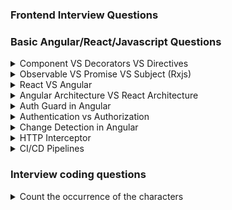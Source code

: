 ### Frontend Interview Questions
### Basic Angular/React/Javascript Questions

<details>
  <summary>Component VS Decorators VS Directives</summary>

  **Component**:
  - It is a building block for an angular application that represents the web page.
  - Used to create a view (HTML + logic).
  - Always has a `.ts` file, an HTML file, and an optional CSS/SCSS file.
  - Example:
    ```typescript
    @Component({
      selector: 'app-page',
      templateUrl: './app.component.html',
      styleUrls: ['./app.component.css']
    })
    export class AppComponent {
      title = 'my-interview-preparation-app';
    }
    ```

  **Decorator**:
  - A special function that modifies the behavior of a class, property, or method.
  - Used to add metadata to classes (like components, directives, etc.).
  - Decorator Uses are:
    - @Directive, @Component, @Pipe, @NgModule, @ViewChild, @Input etc.
  - Example:
    ```typescript
    import { ViewChild, TemplateRef, EventEmitter } from "@angular/core";  
    @Component({
      selector: 'app-page',
      templateUrl: './app.component.html',
    })
    @ViewChild('buttonClick') buttonClick :TemplateRef<any>
    @Output() emitData = new EventEmitter();
   
    export class AppComponent {}
    ```

  **Directive**:
  - Used to manipulate the DOM directly.
  - Can be structural (e.g., `*ngIf`, `*ngFor`) or attribute directives (e.g., `ngClass`, `ngStyle`).
  - Example of a custom directive:
    ```typescript
    import { Directive, ElementRef, Renderer2 } from '@angular/core';

    @Directive({
      selector: '[appHighlight]'
    })
    export class HighlightDirective {
      constructor(el: ElementRef, renderer: Renderer2) {
        renderer.setStyle(el.nativeElement, 'backgroundColor', 'yellow');
      }
    }
    ```
</details>

<details>
  <summary>Observable VS Promise VS Subject (Rxjs)</summary>
  
  **Rxjs**
  - It is a library for reactive programming that simplifies asynchronous operations.

  **Observable**
   - Observable handles multiple asynchronous events over time and executes only when subscribed,making it more versatile.
     ```typescript
     import { Observable } from 'rxjs';
     const observable = new Observable(subscriber => {
     setTimeout(()=> subscriber.next('Real time data'),1000);
      });
      observable.subscribe(data => console.log(data));
      ```
  
  **Promise**
   - Promise handles single asynchronous event executes immediately upon creation
     ```typescript
     const promise = new Promise((resolve,reject)=>{
        setTimeout(()=> resolve('Data Loaded')),1000;
     });
     promise.then((data)=> console.log(data));
     ```
  **Subjects**
  - A special type of observable that allows multicasting
  - **BehaviourSubject**: Keeps the latest value
    ```typescript
    import {BehaviourSubject} from 'rxjs';
    const behaviorSubject = new BehaviorSubject('Initial value');
    behaviorSubject.subscribe(value => console.log(`Subscriber 1: ${value}`));
    behaviorSubject.next('New value');
    behaviorSubject.subscribe(value => console.log(`Subscriber 2: ${value}`)); // Will print 'New value'
    ```
  - **ReplaySubject**: Keeps track of the previous values to late subscribers
      ```typescript
      import {ReplaySubject} from 'rxjs';
      // Previous/last 2 emitted values
      const replaySubject = new ReplaySubject<string>(2);

      // Subscriber 1 subscribes
      replaySubject.subscribe(value => console.log(`Subscriber 1 received: ${value}`));
      replaySubject.next('Message 1');
      replaySubject.next('Message 2');
      replaySubject.next('Message 3');

      // Subscriber 2 subscribes (receives the last 2 buffered values)
      replaySubject.subscribe(value => console.log(`Subscriber 2 received: ${value}`));
      replaySubject.next('Message 4');

      // Subscriber 3 subscribes (receives the last 2 buffered values)
      replaySubject.subscribe(value => console.log(`Subscriber 3 received: ${value}`));

      //Output
      Subscriber 1 received: Message 1
      Subscriber 1 received: Message 2
      Subscriber 1 received: Message 3
      Subscriber 2 received: Message 2
      Subscriber 2 received: Message 3
      Subscriber 1 received: Message 4
      Subscriber 2 received: Message 4
      Subscriber 3 received: Message 3
      Subscriber 3 received: Message 4
      ```
      
  **When to Use**
  - **Observable**: When using real time data like live chat updates etc...
  - **Promise**: Fetch single API like user data
  - **Subjects**: When you need to manually emit events (e.g., button click handlers or event emitters).
</details>

<details>
  <summary>React VS Angular</summary>
  
  | React | Angular |
  | --- | --- |
  | A library focusing on building UIs. Requires additional libraries for state management and routing. | A complete framework with built-in tools like dependency injection, routing, and state management |
  
</details>

<details>
  <summary>Angular Architecture VS React Architecture</summary>
  
  | Feature | React | Angular |
  | --- | --- | --- |
  | **Type** | UI library | Full-fledged framework |
  | **Building Block** | Components,JSX,Props,State,Context,State Management,Routing `react-router-dom` | Modules,Component,Directives,Services and Dependency Injection,Routing, Change detection
  | **Language** | JavaScript (TypeScript optional) | TypeScript (built-in support)	|
  | **Routing** | Requires third-party libraries `react-router` | Built-in with `RouterModule` |
  | **State Management** | Requires libraries like Redux or Context | Built-in services and RxJS |
  | **Performance** | Virtual DOM for fast rendering | Optimized with Ahead-of-Time (AOT) Compilation |
  | **Dependency Injection** | Not built-in; use Context or libraries | Built-in |
  
</details>

<details>
  <summary>Auth Guard in Angular</summary>

  **Auth Guard**
  - Auth Guards implement the `CanActivate` interface to control access to routes
    
    ```typescript
    import { Injectable } from '@angular/core';
    import { CanActivate, Router } from '@angular/router';

    @Injectable({ providedIn: 'root' })
    export class AuthGuard implements CanActivate {
    constructor(private router: Router) {}

    canActivate(): boolean {
    const isAuthenticated = !!localStorage.getItem('token');
    if (!isAuthenticated) {
      this.router.navigate(['/login']);
    }
    return isAuthenticated;
    }
    }
    ```

</details>

<details>
  <summary>Authentication vs Authorization</summary>

  **Difference**
  - **Authentication**: Verifies the user's identity (e.g., login).
  - **Authorization**: Determines what resources a user can access based on roles.

  **Example**
  - **Authentication**:Using JWT tokens for login.
  - **Authorization**:Restricting access to admin routes based on user roles.
</details>

<details>
  <summary>Change Detection in Angular</summary>

  **Answer**: 
  - Angular’s change detection tracks changes in the component's data model and updates the DOM. By default, it checks the entire component tree.
  - To optimize performance,`OnPush` strategy for immutable data, ensuring Angular only checks the components when input properties change or an event is triggered.
  
</details>

<details>
  <summary>HTTP Interceptor</summary>
  
  **Answer**
  - HTTP interceptors intercept and modify HTTP requests and responses globally.
  - Used them to attach JWT tokens to API requests for authentication and log errors globally for debugging. For instance, in a secure app, every outgoing request included an Authorization header set by an interceptor.
    
</details>

<details>
  <summary>CI/CD Pipelines</summary>

  **Answer**
  - CI/CD pipelines automate testing, building, and deploying code.
  - This ensures a seamless and error-free deployment process.
    
</details>

### Interview coding questions
<details>
  <summary>Count the occurrence of the characters</summary>

  **Problem**:
  
  ```js
const characters = 'aaddbccc';
const countOccurance = {};
for (let ch of characters) {
    countOccurance[ch] = (countOccurance[ch] || 0) + 1;
}
console.log(countOccurance);
```
  **Output**
  ```javascript
  {
  a:2,
  d:2,
  b:1,
  c:3
  }
```

</details>
